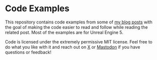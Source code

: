 
# Code Examples

This repository contains code examples from some of [my blog posts](https://minifloppy.it/posts/) with the goal of making the code easier to read and follow while reading the related post. Most of the examples are for Unreal Engine 5.

Code is licensed under the extremely permissive MIT license. Feel free to do what you like with it and reach out on [X](https://twitter.com/fcamarlinghi) or [Mastodon](https://mastodon.gamedev.place/@fcamarlinghi) if you have questions or feedback!
